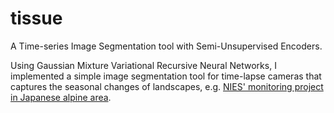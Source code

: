 # tissue
A Time-series Image Segmentation tool with Semi-Unsupervised Encoders.

Using Gaussian Mixture Variational Recursive Neural Networks, I implemented a simple image segmentation tool for time-lapse cameras that captures the seasonal changes of landscapes, e.g. [NIES' monitoring project in Japanese alpine area](https://db.cger.nies.go.jp/gem/ja/mountain/station.html?id=2).